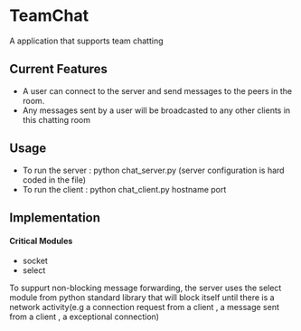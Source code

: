# TeamChat
A application that supports team chatting 



## Current Features
  - A user can connect to the server and send messages to the peers in the room. 
  - Any messages sent by a user will be broadcasted to any other clients in this chatting room 

## Usage
  - To run the server : python chat_server.py (server configuration is hard coded in the file)
  - To run the client : python chat_client.py hostname port 

## Implementation
#### Critical Modules
  - socket
  - select 
  
  To suppurt non-blocking message forwarding, the server uses the select module from python standard library that will block itself until there is a network activity(e.g a connection request from a client , a message sent from a client , a exceptional connection)
  
  

